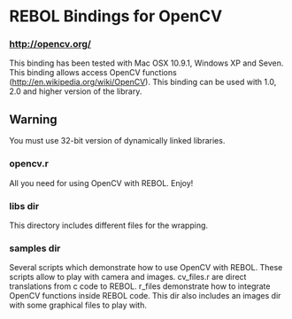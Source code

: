# REBOL Bindings for OpenCV
### http://opencv.org/

This binding has been tested with Mac OSX 10.9.1, Windows XP and Seven.
This binding allows access OpenCV functions (http://en.wikipedia.org/wiki/OpenCV).
This binding can be used with 1.0, 2.0 and higher version of the library.

## Warning
You must use 32-bit version of dynamically linked libraries. 

### opencv.r 
All you need for using OpenCV with REBOL. Enjoy!

### libs dir
This directory includes different files for the wrapping.

### samples dir
Several scripts which demonstrate how to use OpenCV with REBOL.
These scripts allow to play with camera and images.
cv_files.r are direct translations from c code to REBOL.
r_files demonstrate how to integrate OpenCV functions inside REBOL code. 
This dir also includes an images dir with some graphical files to play with.


